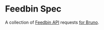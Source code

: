 # Feedbin Spec

A collection of [Feedbin API](https://github.com/feedbin/feedbin-api/) requests [for Bruno](https://github.com/usebruno/bruno).
